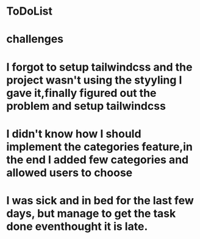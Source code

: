 # ToDoList

# challenges 
# I forgot to setup tailwindcss and the project wasn't using the styyling I gave it,finally figured out the problem and setup tailwindcss
# I didn't know how I should implement the categories feature,in the end I added few categories and allowed users to choose
# I was sick and in bed for the last few days, but manage to get the task done eventhought it is late. 